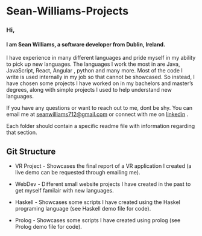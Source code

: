 # Sean-Williams-Projects

### Hi,

#### I am Sean Williams, a software developer from Dublin, Ireland.

I have experience in many different languages and pride myself in my ability to pick up new languages.
The languages I work the most in are Java, JavaScript, React, Angular , python and many more.
Most of the code I write is used internally in my job so that cannot be showcased.
So instead, I have chosen some projects I have worked on in my bachelors and master’s degrees, along with simple projects I used to help understand new languages.

If you have any questions or want to reach out to me, dont be shy.
You can email me at seanwilliams712@gmail.com or connect with me on [linkedin](http://www.linkedin.com/in/sean-williams-834525140) .

Each folder should contain a specific readme file with information regarding that section.

## Git Structure

* VR Project - Showcases the final report of a VR application I created (a live demo can be requested through emailing me).

* WebDev - Different small website projects I have created in the past to get myself familair with new languages.

* Haskell - Showcases some scripts I have created using the Haskel programing language (see Haskell demo file for code).

* Prolog - Showcases some scripts I have created using prolog (see Prolog demo file for code).
